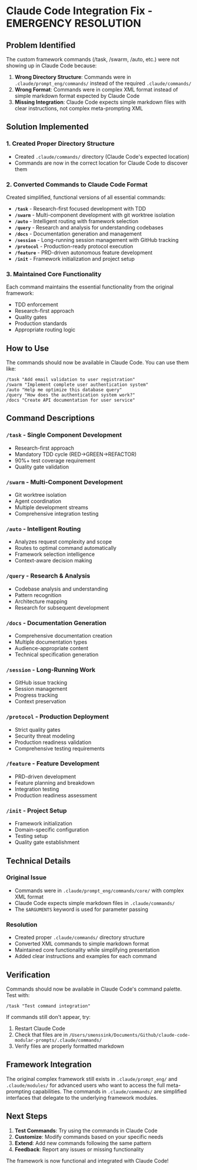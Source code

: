 # Claude Code Integration Fix - EMERGENCY RESOLUTION

## Problem Identified

The custom framework commands (/task, /swarm, /auto, etc.) were not showing up in Claude Code because:

1. **Wrong Directory Structure**: Commands were in `.claude/prompt_eng/commands/` instead of the required `.claude/commands/`
2. **Wrong Format**: Commands were in complex XML format instead of simple markdown format expected by Claude Code
3. **Missing Integration**: Claude Code expects simple markdown files with clear instructions, not complex meta-prompting XML

## Solution Implemented

### 1. Created Proper Directory Structure
- Created `.claude/commands/` directory (Claude Code's expected location)
- Commands are now in the correct location for Claude Code to discover them

### 2. Converted Commands to Claude Code Format
Created simplified, functional versions of all essential commands:

- **`/task`** - Research-first focused development with TDD
- **`/swarm`** - Multi-component development with git worktree isolation  
- **`/auto`** - Intelligent routing with framework selection
- **`/query`** - Research and analysis for understanding codebases
- **`/docs`** - Documentation generation and management
- **`/session`** - Long-running session management with GitHub tracking
- **`/protocol`** - Production-ready protocol execution
- **`/feature`** - PRD-driven autonomous feature development
- **`/init`** - Framework initialization and project setup

### 3. Maintained Core Functionality
Each command maintains the essential functionality from the original framework:
- TDD enforcement
- Research-first approach
- Quality gates
- Production standards
- Appropriate routing logic

## How to Use

The commands should now be available in Claude Code. You can use them like:

```
/task "Add email validation to user registration"
/swarm "Implement complete user authentication system"
/auto "Help me optimize this database query"
/query "How does the authentication system work?"
/docs "Create API documentation for user service"
```

## Command Descriptions

### `/task` - Single Component Development
- Research-first approach
- Mandatory TDD cycle (RED→GREEN→REFACTOR)
- 90%+ test coverage requirement
- Quality gate validation

### `/swarm` - Multi-Component Development
- Git worktree isolation
- Agent coordination
- Multiple development streams
- Comprehensive integration testing

### `/auto` - Intelligent Routing
- Analyzes request complexity and scope
- Routes to optimal command automatically
- Framework selection intelligence
- Context-aware decision making

### `/query` - Research & Analysis
- Codebase analysis and understanding
- Pattern recognition
- Architecture mapping
- Research for subsequent development

### `/docs` - Documentation Generation
- Comprehensive documentation creation
- Multiple documentation types
- Audience-appropriate content
- Technical specification generation

### `/session` - Long-Running Work
- GitHub issue tracking
- Session management
- Progress tracking
- Context preservation

### `/protocol` - Production Deployment
- Strict quality gates
- Security threat modeling
- Production readiness validation
- Comprehensive testing requirements

### `/feature` - Feature Development
- PRD-driven development
- Feature planning and breakdown
- Integration testing
- Production readiness assessment

### `/init` - Project Setup
- Framework initialization
- Domain-specific configuration
- Testing setup
- Quality gate establishment

## Technical Details

### Original Issue
- Commands were in `.claude/prompt_eng/commands/core/` with complex XML format
- Claude Code expects simple markdown files in `.claude/commands/`
- The `$ARGUMENTS` keyword is used for parameter passing

### Resolution
- Created proper `.claude/commands/` directory structure
- Converted XML commands to simple markdown format
- Maintained core functionality while simplifying presentation
- Added clear instructions and examples for each command

## Verification

Commands should now be available in Claude Code's command palette. Test with:
```
/task "Test command integration"
```

If commands still don't appear, try:
1. Restart Claude Code
2. Check that files are in `/Users/smenssink/Documents/Github/claude-code-modular-prompts/.claude/commands/`
3. Verify files are properly formatted markdown

## Framework Integration

The original complex framework still exists in `.claude/prompt_eng/` and `.claude/modules/` for advanced users who want to access the full meta-prompting capabilities. The commands in `.claude/commands/` are simplified interfaces that delegate to the underlying framework modules.

## Next Steps

1. **Test Commands**: Try using the commands in Claude Code
2. **Customize**: Modify commands based on your specific needs
3. **Extend**: Add new commands following the same pattern
4. **Feedback**: Report any issues or missing functionality

The framework is now functional and integrated with Claude Code!